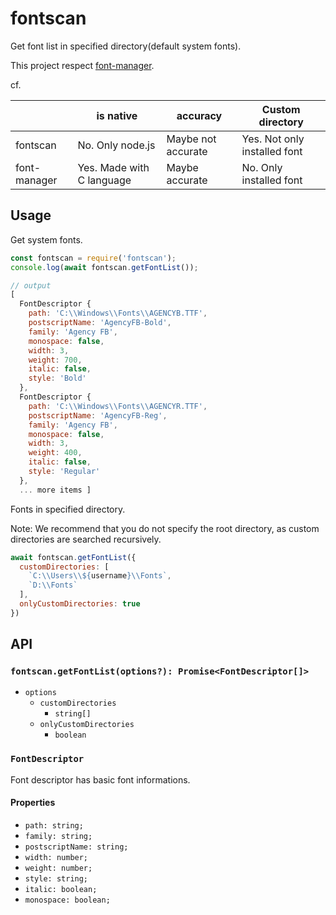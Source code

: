 # fontscan

Get font list in specified directory(default system fonts).

This project respect [font-manager](https://github.com/foliojs/font-manager).

cf.

||is native|accuracy|Custom directory|
|---|---|---|---|
|fontscan|No. Only node.js|Maybe not accurate|Yes. Not only installed font|
|font-manager|Yes. Made with C language|Maybe accurate|No. Only installed font|

## Usage

Get system fonts.

```js
const fontscan = require('fontscan');
console.log(await fontscan.getFontList());

// output
[
  FontDescriptor {
    path: 'C:\\Windows\\Fonts\\AGENCYB.TTF',
    postscriptName: 'AgencyFB-Bold',
    family: 'Agency FB',
    monospace: false,
    width: 3,
    weight: 700,
    italic: false,
    style: 'Bold'
  },
  FontDescriptor {
    path: 'C:\\Windows\\Fonts\\AGENCYR.TTF',
    postscriptName: 'AgencyFB-Reg',
    family: 'Agency FB',
    monospace: false,
    width: 3,
    weight: 400,
    italic: false,
    style: 'Regular'
  },
  ... more items ]
```

Fonts in specified directory.

Note: We recommend that you do not specify the root directory, as custom directories are searched recursively.

```js
await fontscan.getFontList({
  customDirectories: [
    `C:\\Users\\${username}\\Fonts`,
    `D:\\Fonts`
  ],
  onlyCustomDirectories: true
})
```

## API

### `fontscan.getFontList(options?): Promise<FontDescriptor[]>`

- `options`
  - `customDirectories`
    - `string[]`
  - `onlyCustomDirectories`
    - `boolean`

### `FontDescriptor`

Font descriptor has basic font informations.

#### Properties

- `path: string;`
- `family: string;`
- `postscriptName: string;`
- `width: number;`
- `weight: number;`
- `style: string;`
- `italic: boolean;`
- `monospace: boolean;`